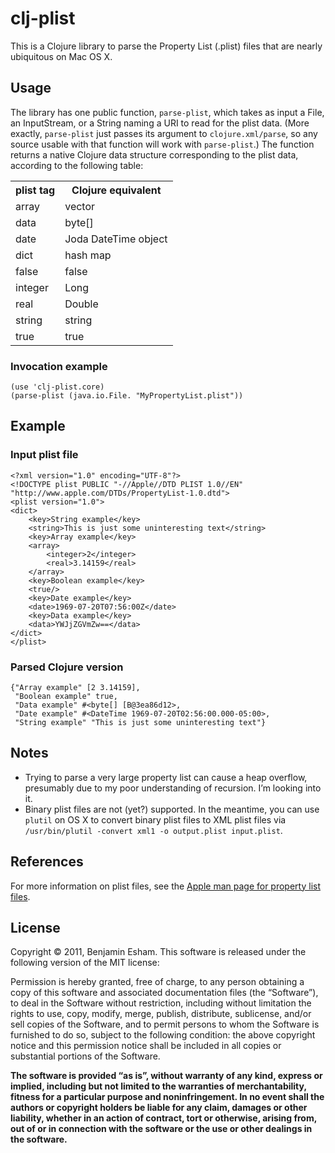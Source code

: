 # clj-plist

This is a Clojure library to parse the Property List (.plist) files that are nearly ubiquitous on Mac OS X.

## Usage

The library has one public function, `parse-plist`, which takes as input a File, an InputStream, or a String naming a URI to read for the plist data.  (More exactly, `parse-plist` just passes its argument to `clojure.xml/parse`, so any source usable with that function will work with `parse-plist`.)  The function returns a native Clojure data structure corresponding to the plist data, according to the following table:

<table>
	<tr>
		<th>plist tag</th>
		<th>Clojure equivalent</th>
	</tr>
	<tr><td>array</td><td>vector</td></tr>
	<tr><td>data</td><td>byte[]</td></tr>
	<tr><td>date</td><td>Joda DateTime object</td></tr>
	<tr><td>dict</td><td>hash map</td></tr>
	<tr><td>false</td><td>false</td></tr>
	<tr><td>integer</td><td>Long</td></tr>
	<tr><td>real</td><td>Double</td></tr>
	<tr><td>string</td><td>string</td></tr>
	<tr><td>true</td><td>true</td></tr>
</table>

### Invocation example

    (use 'clj-plist.core)
    (parse-plist (java.io.File. "MyPropertyList.plist"))

## Example

### Input plist file

    <?xml version="1.0" encoding="UTF-8"?>
    <!DOCTYPE plist PUBLIC "-//Apple//DTD PLIST 1.0//EN" "http://www.apple.com/DTDs/PropertyList-1.0.dtd">
    <plist version="1.0">
    <dict>
    	<key>String example</key>
    	<string>This is just some uninteresting text</string>
    	<key>Array example</key>
    	<array>
    		<integer>2</integer>
    		<real>3.14159</real>
    	</array>
    	<key>Boolean example</key>
    	<true/>
    	<key>Date example</key>
    	<date>1969-07-20T07:56:00Z</date>
    	<key>Data example</key>
    	<data>YWJjZGVmZw==</data>
    </dict>
    </plist>

### Parsed Clojure version

    {"Array example" [2 3.14159],
     "Boolean example" true,
     "Data example" #<byte[] [B@3ea86d12>,
     "Date example" #<DateTime 1969-07-20T02:56:00.000-05:00>,
     "String example" "This is just some uninteresting text"}

## Notes

* Trying to parse a very large property list can cause a heap overflow, presumably due to my poor understanding of recursion.  I’m looking into it.
* Binary plist files are not (yet?) supported.  In the meantime, you can use `plutil` on OS X to convert binary plist files to XML plist files via `/usr/bin/plutil -convert xml1 -o output.plist input.plist`.

## References

For more information on plist files, see the [Apple man page for property list files](http://developer.apple.com/library/mac/#documentation/Darwin/Reference/ManPages/man5/plist.5.html).

## License

Copyright © 2011, Benjamin Esham.  This software is released under the following version of the MIT license:

Permission is hereby granted, free of charge, to any person obtaining a copy of this software and associated documentation files (the “Software”), to deal in the Software without restriction, including without limitation the rights to use, copy, modify, merge, publish, distribute, sublicense, and/or sell copies of the Software, and to permit persons to whom the Software is furnished to do so, subject to the following condition: the above copyright notice and this permission notice shall be included in all copies or substantial portions of the Software.

**The software is provided “as is”, without warranty of any kind, express or implied, including but not limited to the warranties of merchantability, fitness for a particular purpose and noninfringement. In no event shall the authors or copyright holders be liable for any claim, damages or other liability, whether in an action of contract, tort or otherwise, arising from, out of or in connection with the software or the use or other dealings in the software.**
